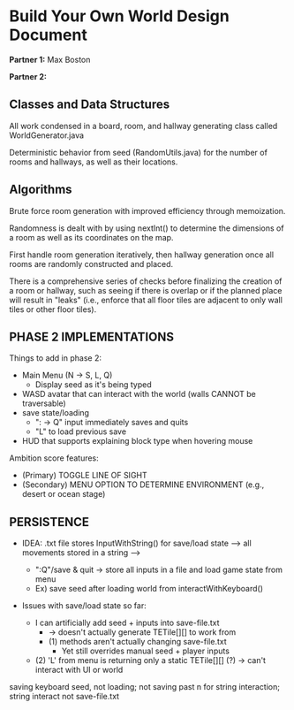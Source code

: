 # Build Your Own World Design Document

**Partner 1:** Max Boston

**Partner 2:**

## Classes and Data Structures
All work condensed in a board, room, and hallway generating class called WorldGenerator.java

Deterministic behavior from seed (RandomUtils.java) for the number
of rooms and hallways, as well as their locations.

## Algorithms
Brute force room generation with improved efficiency through memoization.

Randomness is dealt with by using nextInt() to determine the dimensions of a room as well as its coordinates on the map.

First handle room generation iteratively, then hallway generation once all rooms are randomly constructed and placed.

There is a comprehensive series of checks before finalizing the creation of a room or hallway, such as seeing if there is overlap
or if the planned place will result in "leaks" (i.e., enforce that all floor tiles are adjacent to only wall tiles or other floor tiles).

## PHASE 2 IMPLEMENTATIONS
Things to add in phase 2:
- Main Menu (N -> S, L, Q)
    - Display seed as it's being typed
- WASD avatar that can interact with the world (walls CANNOT be traversable)
- save state/loading
    - ": -> Q" input immediately saves and quits
    - "L" to load previous save
- HUD that supports explaining block type when hovering mouse

Ambition score features:
- (Primary) TOGGLE LINE OF SIGHT
- (Secondary) MENU OPTION TO DETERMINE ENVIRONMENT (e.g., desert or ocean stage)

## PERSISTENCE
- IDEA: .txt file stores InputWithString() for save/load state --> all movements stored in a string -->
  - ":Q"/save & quit -> store all inputs in a file and load game state from menu
  - Ex) save seed after loading world from interactWithKeyboard()



- Issues with save/load state so far:
  - I can artificially add seed + inputs into save-file.txt
    -   -> doesn't actually generate TETile[][] to work from
    - (1) methods aren't actually changing save-file.txt
      - Yet still overrides manual seed + player inputs
  - (2) 'L' from menu is returning only a static TETile[][] (?) -> can't interact with UI or world

saving keyboard seed, not loading; not saving past n for string interaction; string interact not save-file.txt